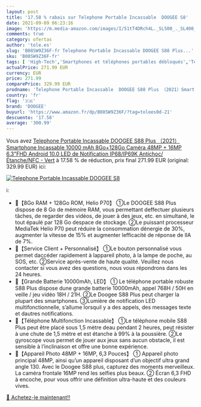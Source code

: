 ```yaml
---
layout: post
title: '17.58 % rabais sur Telephone Portable Incassable  DOOGEE S8'
date: 2021-09-09 06:23:16
image: 'https://m.media-amazon.com/images/I/51tT4DRch4L._SL500_._SL400_.jpg'
comments: true
category: ofertas
author: 'tole.es'
slug: 'B08SW9Z36F-fr Telephone Portable Incassable DOOGEE S88 Plus...'
sku: 'B08SW9Z36F-fr'
tags: [ 'High-Tech','Smartphones et téléphones portables débloqués','Téléphones portables et accessoires','doogee', ]
actualPrice: 271.99 EUR
currency: EUR
price: 271.99
comparePrice: 329.99 EUR
prodname: 'Telephone Portable Incassable  DOOGEE S88 Plus （2021）Smartphone Incassable  10000 mAh  8Go+128Go  Caméra 48MP + 16MP  6.3”FHD  Android 10.0  LED de Notification  IP68/IP69K Antichoc/Étanche/NFC - Vert'
country: 'fr'
flag: '🇫🇷'
brand: 'DOOGEE'
buyurl: 'https://www.amazon.fr/dp/B08SW9Z36F/?tag=tolees0d-21'
descuento: '17.58'
average: '300.99'
---
```


Vous avez [Telephone Portable Incassable  DOOGEE S88 Plus （2021）Smartphone Incassable  10000 mAh  8Go+128Go  Caméra 48MP + 16MP  6.3”FHD  Android 10.0  LED de Notification  IP68/IP69K Antichoc/Étanche/NFC - Vert](https://www.amazon.fr/dp/B08SW9Z36F/?tag=tolees0d-21)  à  17.58 % de réduction, prix final  271.99 EUR (original: 329.99 EUR) ici:

[![Telephone Portable Incassable  DOOGEE S8](https://m.media-amazon.com/images/I/51tT4DRch4L._SL500_._SL400_.jpg)](https://www.amazon.fr/dp/B08SW9Z36F/?tag=tolees0d-21)

ℹ️:

- 🌈【8Go RAM + 128Go ROM, Helio P70】 ①Le DOOGEE S88 Plus dispose de 8 Go de mémoire RAM, vous permettant deffectuer plusieurs tâches, de regarder des vidéos, de jouer à des jeux, etc. en simultané, le tout épaulé par 128 Go despace de stockage. ②Le puissant processeur MediaTek Helio P70 peut réduire la consommation dénergie de 30%, augmenter la vitesse de 15% et augmenter lefficacité de réponse de lIA de 7%.
- 🌈【Service Client + Personnalisé】 ①Le bouton personnalisé vous permet daccéder rapidement à lappareil photo, à la lampe de poche, au SOS, etc. ②Service après-vente de haute qualité. Veuillez nous contacter si vous avez des questions, nous vous répondrons dans les 24 heures.
- 🌈【Grande Batterie 10000mAh, LED】 ① Le téléphone portable robuste S88 Plus dispose dune grande batterie 10000mAh, appel 768H / 50H en veille / jeu vidéo 18H / 21H. ②Le Doogee S88 Plus peut charger la plupart des smartphones. ③Lumière de notification LED multifonctionnelle, s’allume lorsquil y a des appels, des messages texte et dautres notifications.
- 🌈【Téléphone Multifonction Incassable】 ①Le téléphone mobile S88 Plus peut être placé sous 1,5 mètre deau pendant 2 heures, peut résister à une chute de 1,5 mètre et est étanche à 99% à la poussière. ②Le gyroscope vous permet de jouer aux jeux sans aucun obstacle, il est sensible à l’inclinaison et offre une bonne expérience.
- 🌈【Appareil Photo 48MP + 16MP, 6,3 Pouces】 ① Appareil photo principal 48MP, ainsi qu’un appareil disposant d’un objectif ultra grand angle 130. Avec le Doogee S88 plus, capturez des moments merveilleux. La caméra frontale 16MP rend les selfies plus beaux. ② Écran 6,3 FHD à encoche, pour vous offrir une définition ultra-haute et des couleurs vives.

[🛒 Achetez-le maintenant!!](https://www.amazon.fr/dp/B08SW9Z36F/?tag=tolees0d-21)
